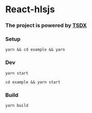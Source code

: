 # React-hlsjs

### The project is powered by [TSDX](https://github.com/jaredpalmer/tsdx)

### Setup
`yarn && cd example && yarn`

### Dev
`yarn start`

`cd example && yarn start`

### Build
`yarn build`